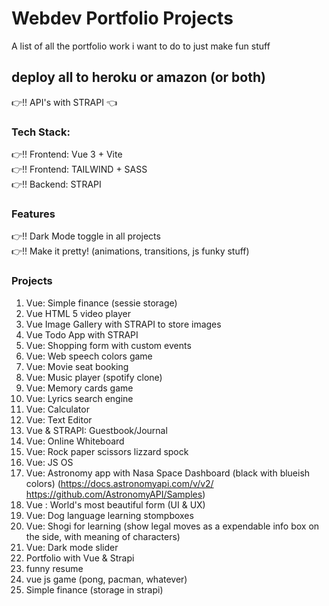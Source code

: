 # Webdev Portfolio Projects
A list of all the portfolio work i want to do to just make fun stuff

## deploy all to heroku or amazon (or both)
:point_right:!! API's with STRAPI :point_left:

### Tech Stack:
:point_right:!! Frontend: Vue 3  + Vite  
:point_right:!! Frontend: TAILWIND + SASS  
:point_right:!! Backend: STRAPI  



### Features  
:point_right:!! Dark Mode toggle in all projects  
:point_right:!! Make it pretty! (animations, transitions, js funky stuff)  

### Projects  
1. Vue: Simple finance (sessie storage)  
2. Vue HTML 5 video player
3. Vue Image Gallery with STRAPI to store images
4. Vue Todo App with STRAPI
5. Vue: Shopping form with custom events
6. Vue: Web speech colors game
7. Vue: Movie seat booking
8. Vue: Music player (spotify clone)
9. Vue: Memory cards game
10. Vue: Lyrics search engine
11. Vue: Calculator
12. Vue: Text Editor
13. Vue & STRAPI: Guestbook/Journal
14. Vue: Online Whiteboard
15. Vue: Rock paper scissors lizzard spock
16. Vue: JS OS
17. Vue: Astronomy app with Nasa Space Dashboard (black with blueish colors) (https://docs.astronomyapi.com/v/v2/ https://github.com/AstronomyAPI/Samples)
18. Vue : World's most beautiful form (UI & UX)
19. Vue: Dog language learning stompboxes
20. Vue: Shogi for learning (show legal moves as a expendable info box on the side, with meaning of characters)  
21. Vue: Dark mode slider  
22. Portfolio with Vue & Strapi  
23. funny resume
24. vue js game (pong, pacman, whatever)   
25. Simple finance (storage in strapi)
